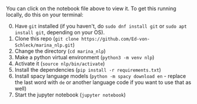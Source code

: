 You can click on the notebook file above to view it. To get this running locally, do this on your terminal:

0. Have `git` installed (if you haven't, do `sudo dnf install git` or `sudo apt install git`, depending on your OS).
1. Clone this repo (`git clone https://github.com/Ed-von-Schleck/marina_nlp.git`)
2. Change the directory (`cd marina_nlp`)
3. Make a python virtual environment (`python3 -m venv nlp`)
4. Activate it (`source nlp/bin/activate`)
5. Install the dependencies (`pip install -r requirements.txt`)
6. Install spacy language models (`python -m spacy download en` - replace the last word with `de` or another language code if you want to use that as well)
7. Start the jupyter notebook (`jupyter notebook`)
